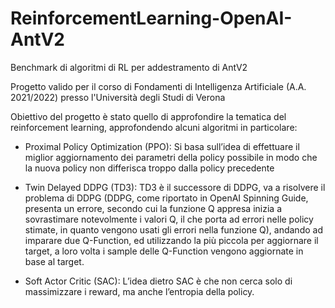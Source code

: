 # ReinforcementLearning-OpenAI-AntV2
Benchmark di algoritmi di RL per addestramento di AntV2

Progetto valido per il corso di Fondamenti di Intelligenza Artificiale (A.A. 2021/2022) presso l'Università degli Studi di Verona

Obiettivo del progetto è stato quello di approfondire la tematica del reinforcement learning, approfondendo alcuni algoritmi in particolare:

- Proximal Policy Optimization (PPO): Si basa sull’idea di effettuare il miglior aggiornamento dei parametri della policy possibile in modo che la 
nuova policy non differisca troppo dalla policy precedente

- Twin Delayed DDPG (TD3): TD3 è il successore di DDPG, va a risolvere il problema di DDPG (DDPG, come riportato in OpenAI Spinning Guide, presenta un errore, secondo cui la funzione Q appresa 
inizia a sovrastimare notevolmente i valori Q, il che porta ad errori nelle policy stimate, in quanto vengono 
usati gli errori nella funzione Q), andando ad imparare due Q-Function, ed utilizzando la più piccola per aggiornare il target, a loro volta i sample delle Q-Function vengono aggiornate in base al target.

- Soft Actor Critic (SAC): L’idea dietro SAC è che non cerca solo di massimizzare i reward, ma anche l’entropia della policy.



